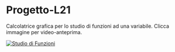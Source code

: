 # Progetto-L21
Calcolatrice grafica per lo studio di funzioni ad una variabile.
Clicca immagine per video-anteprima.

[![Studio di Funzioni](https://github.com/IngSW-unipv/Progetto-L21/blob/main/images/presentazione.png)](https://youtu.be/JAL_wti8lUU)
